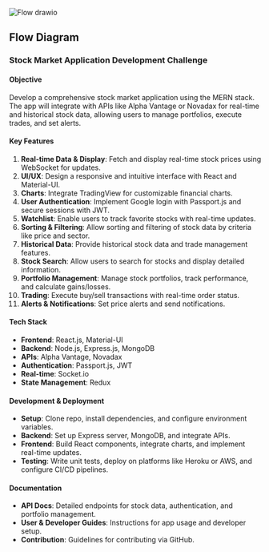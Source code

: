 ![Flow drawio](https://github.com/user-attachments/assets/e1c1ddff-c60e-469e-b71f-9c8d910fb370)
## Flow Diagram


### Stock Market Application Development Challenge

#### **Objective**
Develop a comprehensive stock market application using the MERN stack. The app will integrate with APIs like Alpha Vantage or Novadax for real-time and historical stock data, allowing users to manage portfolios, execute trades, and set alerts.

#### **Key Features**
1. **Real-time Data & Display**: Fetch and display real-time stock prices using WebSocket for updates.
2. **UI/UX**: Design a responsive and intuitive interface with React and Material-UI.
3. **Charts**: Integrate TradingView for customizable financial charts.
4. **User Authentication**: Implement Google login with Passport.js and secure sessions with JWT.
5. **Watchlist**: Enable users to track favorite stocks with real-time updates.
6. **Sorting & Filtering**: Allow sorting and filtering of stock data by criteria like price and sector.
7. **Historical Data**: Provide historical stock data and trade management features.
8. **Stock Search**: Allow users to search for stocks and display detailed information.
9. **Portfolio Management**: Manage stock portfolios, track performance, and calculate gains/losses.
10. **Trading**: Execute buy/sell transactions with real-time order status.
11. **Alerts & Notifications**: Set price alerts and send notifications.

#### **Tech Stack**
- **Frontend**: React.js, Material-UI
- **Backend**: Node.js, Express.js, MongoDB
- **APIs**: Alpha Vantage, Novadax
- **Authentication**: Passport.js, JWT
- **Real-time**: Socket.io
- **State Management**: Redux

#### **Development & Deployment**
- **Setup**: Clone repo, install dependencies, and configure environment variables.
- **Backend**: Set up Express server, MongoDB, and integrate APIs.
- **Frontend**: Build React components, integrate charts, and implement real-time updates.
- **Testing**: Write unit tests, deploy on platforms like Heroku or AWS, and configure CI/CD pipelines.
  
#### **Documentation**
- **API Docs**: Detailed endpoints for stock data, authentication, and portfolio management.
- **User & Developer Guides**: Instructions for app usage and developer setup.
- **Contribution**: Guidelines for contributing via GitHub.

